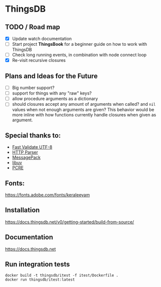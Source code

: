 # ThingsDB

## TODO / Road map

- [x] Update watch documentation
- [ ] Start project **ThingsBook** for a beginner guide on how to work with ThingsDB
- [ ] Check long running events, in combination with node connect loop
- [x] Re-visit recursive closures

## Plans and Ideas for the Future

- [ ] Big number support?
- [ ] support for things with any "raw" keys?
- [ ] allow procedure arguments as a dictionary
- [ ] should closures accept any amount of arguments when called? and `nil` values
      when not enough arguments are given? This behavior would be more inline with
      how functions currently handle closures when given as argument.

## Special thanks to:

 - [Fast Validate UTF-8](https://github.com/lemire/fastvalidate-utf-8)
 - [HTTP Parser](https://github.com/nodejs/http-parser/releases)
 - [MessagePack](https://github.com/msgpack/msgpack-c)
 - [libuv](https://libuv.org)
 - [PCRE](https://www.pcre.org)

## Fonts:

https://fonts.adobe.com/fonts/keraleeyam

## Installation

https://docs.thingsdb.net/v0/getting-started/build-from-source/

## Documentation

https://docs.thingsdb.net

## Run integration tests
```
docker build -t thingsdb/itest -f itest/Dockerfile .
docker run thingsdb/itest:latest
```
